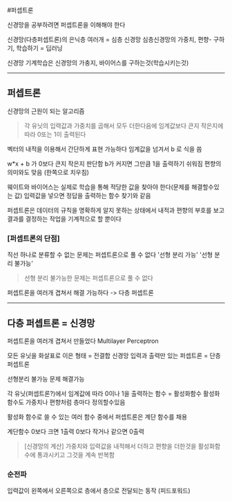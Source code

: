 #퍼셉트론

신경망을 공부하려면 퍼셉트론을 이해해야 한다

신경망(다층퍼셉트론)의 은닉층 여러개 = 심층 신경망
심층신경망의 가중치, 편향- 구하기, 학습하기 = 딥러닝

신경망 기계학습은 신경망의 가충지, 바이어스를 구하는것(학습시키는것)

---


## 퍼셉트론

신경망의 근원이 되는 알고리즘

> 각 유닛의 입력값과 가중치를 곱해서 모두 더한다음에 임계값보다 큰지 작은지에 따라 0또는 1이 출력된다
 
벡터의 내적을 이용해서 간단하게 표현 가능하다
임계값을 넘겨서 b 로 식을 씀

w\*x + b 가 0보다 큰지 작은지 판단함
b가 커지면 그만큼 1을 출력하기 쉬워짐
편향의 의미와도 맞음
(한쪽으로 치우침)

웨이트와 바이어스는 실제로 학습을 통해 적당한 값을 찾아야 한다(문제를 해결할수있는 값)
입력값을 넣으면 정답을 출력하는 함수 찾기와 같음


퍼셉트론은 데이터의 규칙을 명확하게 알지 못하는 상태에서 내적과 편향의 부호를 보고 결과를 결정하는 작업을 기계적으로 할 뿐이다

### \[퍼셉트론의 단점\]
직선 하나로 분류할 수 없는 문제는 퍼셉트론으로 풀 수 없다
'선형 분리 가능'
'선형 분리 불가능'

> 선형 분리 불가능한 문제는 퍼셉트론으로 풀 수 없다

퍼셉트론을 여러개 겹쳐서 해결 가능하다 -> 다층 퍼셉트론


---


## 다층 퍼셉트론 = 신경망

퍼셉트론을 여러개 겹쳐서 만들었다
Multilayer Perceptron

모든 유닛을 화살표로 이은 형태 = 전결합 신경망
입력과 출력만 있는 퍼셉트론 = 단층 퍼셉트론

선형분리 불가능 문제 해결가능


각 유닛(퍼셉트론?)에서 임계값에 따라 0이나 1을 출력하는 함수 = 활성화함수
활성화함수도 가중치나 편향처럼 층마다 정의할수있음

활성화 함수로 쓸 수 있는 여러 함수 중에서 퍼셉트론은 계단 함수를 채용

계단함수
0보다 크면 1출력
0보다 작거나 같으면 0출력

> \[신경망의 계산\] 
> 가중치와 입력값을 내적해서 더하고 편향을 더한것을 활성화함수에 통과시키고 그것을 계속 반복함

### 순전파
입력값이 왼쪽에서 오른쪽으로 층에서 층으로 전달되는 동작 (피드포워드)












